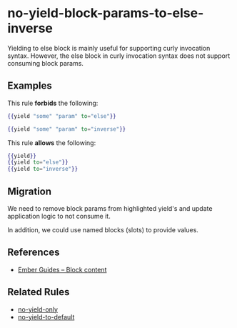 # no-yield-block-params-to-else-inverse

Yielding to else block is mainly useful for supporting curly invocation syntax. However, the else block in curly invocation syntax does not support consuming block params.

## Examples

This rule **forbids** the following:

```hbs
{{yield "some" "param" to="else"}}
```

```hbs
{{yield "some" "param" to="inverse"}}
```

This rule **allows** the following:

```hbs
{{yield}}
{{yield to="else"}}
{{yield to="inverse"}}
```

## Migration

We need to remove block params from highlighted yield's and update application logic to not consume it.

In addition, we could use named blocks (slots) to provide values.

## References

- [Ember Guides – Block content](https://guides.emberjs.com/v5.5.0/components/block-content/)

## Related Rules

- [no-yield-only](no-yield-only.md)
- [no-yield-to-default](no-yield-to-default.md)
